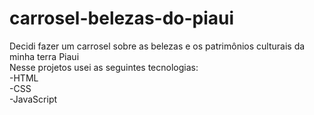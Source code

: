 # carrosel-belezas-do-piaui

Decidi fazer um carrosel sobre as belezas e os patrimônios culturais da minha terra Piaui<br>
Nesse projetos usei as seguintes tecnologias:<br>
-HTML<br>
-CSS<br>
-JavaScript<br>
